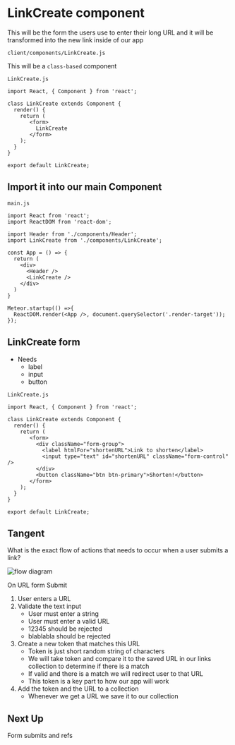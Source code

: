 # LinkCreate component
This will be the form the users use to enter their long URL and it will be transformed into the new link inside of our app

`client/components/LinkCreate.js`

This will be a `class-based` component

`LinkCreate.js`

```
import React, { Component } from 'react';

class LinkCreate extends Component {
  render() {
    return (
       <form>
         LinkCreate
       </form>
    );
  }
}

export default LinkCreate;
```

## Import it into our main Component

`main.js`

```
import React from 'react';
import ReactDOM from 'react-dom';

import Header from './components/Header';
import LinkCreate from './components/LinkCreate';

const App = () => {
  return (
    <div>
      <Header />
      <LinkCreate />
    </div>
  )
}

Meteor.startup(() =>{
  ReactDOM.render(<App />, document.querySelector('.render-target'));
});
```

## LinkCreate form
* Needs
    - label
    - input
    - button

`LinkCreate.js`

```
import React, { Component } from 'react';

class LinkCreate extends Component {
  render() {
    return (
       <form>
         <div className="form-group">
           <label htmlFor="shortenURL">Link to shorten</label>
           <input type="text" id="shortenURL" className="form-control" />
         </div>
         <button className="btn btn-primary">Shorten!</button>
       </form>
    );
  }
}

export default LinkCreate;
```

## Tangent
What is the exact flow of actions that needs to occur when a user submits a link?

![flow diagram](https://i.imgur.com/0lqdh0V.png)

On URL form Submit
1. User enters a URL
2. Validate the text input
   * User must enter a string
   * User must enter a valid URL
   * 12345 should be rejected
   * blablabla should be rejected
3. Create a new token that matches this URL
    * Token is just short random string of characters
    * We will take token and compare it to the saved URL in our links collection to determine if there is a match
    * If valid and there is a match we will redirect user to that URL
    * This token is a key part to how our app will work
4. Add the token and the URL to a collection
    * Whenever we get a URL we save it to our collection

## Next Up
Form submits and refs

